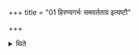 +++
title = "01 हिरण्यगर्भः समवर्तताग्र इत्यष्टौ"

+++

<details><summary>थिते</summary>

हिरण्यगर्भः समवर्तताग्र इत्यष्टौ सरितः १
</details>
